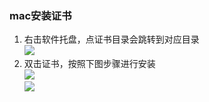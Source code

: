 ### mac安装证书
1. 右击软件托盘，点证书目录会跳转到对应目录  
![](https://github.com/monkeyWie/proxyee-down/raw/2.5/.guide/common/ca/mac/imgs/1.png)
2. 双击证书，按照下图步骤进行安装  
![](https://github.com/monkeyWie/proxyee-down/raw/2.5/.guide/common/ca/mac/imgs/2.png)  
![](https://github.com/monkeyWie/proxyee-down/raw/2.5/.guide/common/ca/mac/imgs/3.png)

  